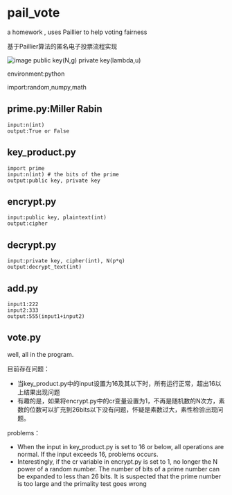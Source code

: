 # pail_vote
a homework , uses Paillier to help voting fairness

基于Paillier算法的匿名电子投票流程实现

![image](https://user-images.githubusercontent.com/103557716/202181746-b30ea710-3348-492b-a512-2191ce3da192.png)
public key(N,g) private key(lambda,u)

environment:python

import:random,numpy,math

## prime.py:Miller Rabin
```
input:n(int)
output:True or False
```

## key_product.py

```
import prime
input:n(int) # the bits of the prime
output:public key, private key
```

## encrypt.py
```
input:public key, plaintext(int)
output:cipher
```

## decrypt.py
```
input:private key, cipher(int), N(p*q)
output:decrypt_text(int)
```

## add.py
```
input1:222
input2:333
output:555(input1+input2)
```

## vote.py
well, all in the program.

目前存在问题：
* 当key_product.py中的input设置为16及其以下时，所有运行正常，超出16以上结果出现问题
* 有趣的是，如果将encrypt.py中的cr变量设置为1，不再是随机数的N次方，素数的位数可以扩充到26bits以下没有问题，怀疑是素数过大，素性检验出现问题。

problems：
* When the input in key_product.py is set to 16 or below, all operations are normal. If the input exceeds 16, problems occurs.
* Interestingly, if the cr variable in encrypt.py is set to 1, no longer the N power of a random number. The number of bits of a prime number can be expanded to less than 26 bits. It is suspected that the prime number is too large and the primality test goes wrong
